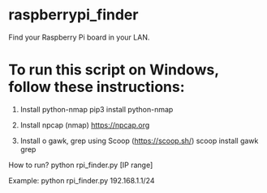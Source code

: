 # raspberrypi_finder
Find your Raspberry Pi board in your LAN.

# To run this script on Windows, follow these instructions:
1) Install python-nmap
pip3 install python-nmap

2) Install npcap (nmap)
https://npcap.org

3) Install o gawk, grep using Scoop (https://scoop.sh/)
scoop install gawk grep

How to run? python rpi_finder.py [IP range]

Example: python rpi_finder.py 192.168.1.1/24
